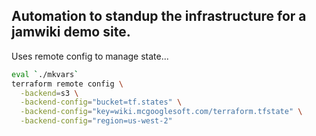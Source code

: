 ## Automation to standup the infrastructure for a jamwiki demo site. ##

Uses remote config to manage state...

```bash
eval `./mkvars`
terraform remote config \
  -backend=s3 \
  -backend-config="bucket=tf.states" \
  -backend-config="key=wiki.mcgooglesoft.com/terraform.tfstate" \
  -backend-config="region=us-west-2"
```

